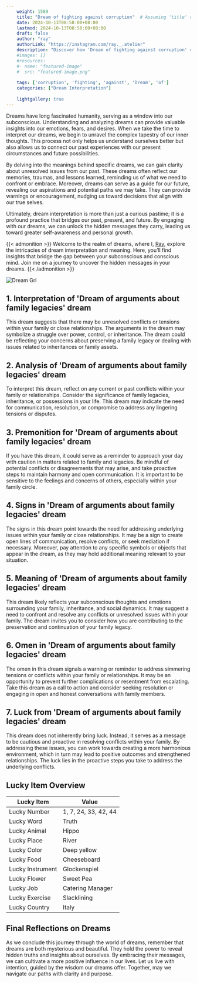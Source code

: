 ```yaml
---
    weight: 1589
    title: "Dream of fighting against corruption"  # Assuming 'title' column exists
    date: 2024-10-13T08:58:00+08:00
    lastmod: 2024-10-13T08:58:00+08:00
    draft: false
    author: "ray"
    authorLink: "https://instagram.com/ray._.atelier"
    description: "Discover how 'Dream of fighting against corruption' can interpret your future and uncover its significant meanings in your life."
    #images: []
    #resources:
    #- name: "featured-image"
    #  src: "featured-image.png"
    
    tags: ['corruption', 'fighting', 'against', 'Dream', 'of']
    categories: ["Dream Interpretation"]
    
    lightgallery: true
---
```

    
Dreams have long fascinated humanity, serving as a window into our subconscious. Understanding and analyzing dreams can provide valuable insights into our emotions, fears, and desires. When we take the time to interpret our dreams, we begin to unravel the complex tapestry of our inner thoughts. This process not only helps us understand ourselves better but also allows us to connect our past experiences with our present circumstances and future possibilities.

By delving into the meanings behind specific dreams, we can gain clarity about unresolved issues from our past. These dreams often reflect our memories, traumas, and lessons learned, reminding us of what we need to confront or embrace. Moreover, dreams can serve as a guide for our future, revealing our aspirations and potential paths we may take. They can provide warnings or encouragement, nudging us toward decisions that align with our true selves.

Ultimately, dream interpretation is more than just a curious pastime; it is a profound practice that bridges our past, present, and future. By engaging with our dreams, we can unlock the hidden messages they carry, leading us toward greater self-awareness and personal growth.

{{< admonition >}}
Welcome to the realm of dreams, where I, [Ray](https://instagram.com/ray._.atelier), explore the intricacies of dream interpretation and meaning. Here, you’ll find insights that bridge the gap between your subconscious and conscious mind. Join me on a journey to uncover the hidden messages in your dreams.
{{< /admonition >}}

![Dream Grl](https://cdn.pixabay.com/photo/2017/11/02/03/35/gothic-2910057_1280.jpg "Dream Grl")

## 1. Interpretation of 'Dream of arguments about family legacies' dream
 This dream suggests that there may be unresolved conflicts or tensions within your family or close relationships. The arguments in the dream may symbolize a struggle over power, control, or inheritance. The dream could be reflecting your concerns about preserving a family legacy or dealing with issues related to inheritances or family assets.

## 2. Analysis of 'Dream of arguments about family legacies' dream
 To interpret this dream, reflect on any current or past conflicts within your family or relationships. Consider the significance of family legacies, inheritance, or possessions in your life. This dream may indicate the need for communication, resolution, or compromise to address any lingering tensions or disputes.

## 3. Premonition for 'Dream of arguments about family legacies' dream
 If you have this dream, it could serve as a reminder to approach your day with caution in matters related to family and legacies. Be mindful of potential conflicts or disagreements that may arise, and take proactive steps to maintain harmony and open communication. It is important to be sensitive to the feelings and concerns of others, especially within your family circle.

## 4. Signs in 'Dream of arguments about family legacies' dream
 The signs in this dream point towards the need for addressing underlying issues within your family or close relationships. It may be a sign to create open lines of communication, resolve conflicts, or seek mediation if necessary. Moreover, pay attention to any specific symbols or objects that appear in the dream, as they may hold additional meaning relevant to your situation.

## 5. Meaning of 'Dream of arguments about family legacies' dream
 This dream likely reflects your subconscious thoughts and emotions surrounding your family, inheritance, and social dynamics. It may suggest a need to confront and resolve any conflicts or unresolved issues within your family. The dream invites you to consider how you are contributing to the preservation and continuation of your family legacy.

## 6. Omen in 'Dream of arguments about family legacies' dream
 The omen in this dream signals a warning or reminder to address simmering tensions or conflicts within your family or relationships. It may be an opportunity to prevent further complications or resentment from escalating. Take this dream as a call to action and consider seeking resolution or engaging in open and honest conversations with family members.

## 7. Luck from 'Dream of arguments about family legacies' dream
 This dream does not inherently bring luck. Instead, it serves as a message to be cautious and proactive in resolving conflicts within your family. By addressing these issues, you can work towards creating a more harmonious environment, which in turn may lead to positive outcomes and strengthened relationships. The luck lies in the proactive steps you take to address the underlying conflicts.

## Lucky Item Overview
| Lucky Item          | Value              |
|---------------|--------------------|
| Lucky Number        | 1, 7, 24, 33, 42, 44  |
| Lucky Word          | Truth |
| Lucky Animal        | Hippo |
| Lucky Place         | River     |
| Lucky Color         | Deep yellow     |
| Lucky Food          | Cheeseboard      |
| Lucky Instrument    | Glockenspiel |
| Lucky Flower        | Sweet Pea    |
| Lucky Job           | Catering Manager       |
| Lucky Exercise      | Slacklining  |
| Lucky Country       | Italy    |


##  Final Reflections on Dreams

As we conclude this journey through the world of dreams, remember that dreams are both mysterious and beautiful. They hold the power to reveal hidden truths and insights about ourselves. By embracing their messages, we can cultivate a more positive influence in our lives. Let us live with intention, guided by the wisdom our dreams offer. Together, may we navigate our paths with clarity and purpose.
